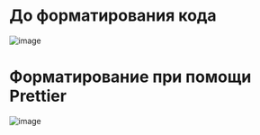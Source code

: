# До форматирования кода

![image](https://github.com/user-attachments/assets/3745acde-d6b0-4668-bde5-dd17ef413312)


# Форматирование при помощи Prettier

![image](https://github.com/user-attachments/assets/858d5f88-fe62-4862-aae0-3596482a5891)


